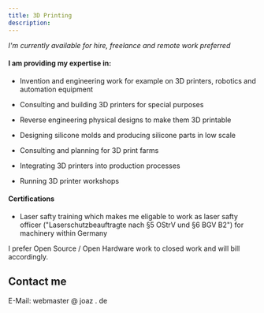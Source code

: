 ```yaml
---
title: 3D Printing
description:
---
```


*I'm currently available for hire, freelance and remote work preferred*


#### I am providing my expertise in:

- Invention and engineering work for example on 3D printers, robotics and automation equipment

- Consulting and building 3D printers for special purposes

- Reverse engineering physical designs to make them 3D printable

- Designing silicone molds and producing silicone parts in low scale

- Consulting and planning for 3D print farms

- Integrating 3D printers into production processes

- Running 3D printer workshops


#### Certifications
- Laser safty training which makes me eligable to work as laser safty officer ("Laserschutzbeauftragte nach §5 OStrV und §6 BGV B2") for machinery within Germany


I prefer Open Source / Open Hardware work to closed work and will bill accordingly. 

## Contact me

E-Mail: webmaster @ joaz . de

